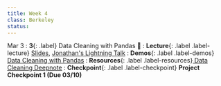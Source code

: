 ```yaml
---
title: Week 4
class: Berkeley
status: 
---
```


Mar 3
: **3**{: .label} Data Cleaning with Pandas 🧹
: **Lecture**{: .label .label-lecture} <a href = "{{site.links.lectures.lecture03}}" target = "_blank">Slides</a>, <a href = "{{site.links.lightning.talk01}}" target = "_blank">Jonathan's Lightning Talk</a> 
: **Demos**{: .label .label-demos} <a href = "{{site.links.demos.demo02}}" target = "_blank">Data Cleaning with Pandas</a> 
: **Resources**{: .label .label-resources}<a href = "{{site.links.readings.reading04}}" target = "_blank"> Data Cleaning Deepnote</a>
: **Checkpoint**{: .label .label-checkpoint} **Project Checkpoint 1 (Due 03/10)**
